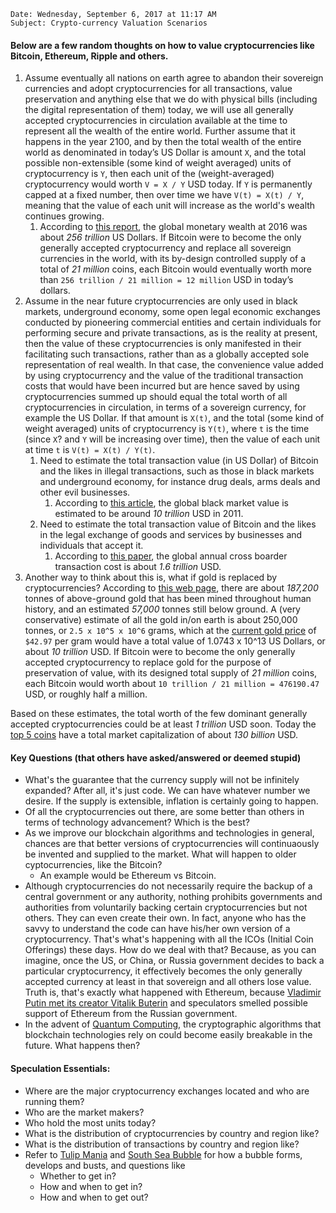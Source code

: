 
```
Date: Wednesday, September 6, 2017 at 11:17 AM
Subject: Crypto-currency Valuation Scenarios
```

#### Below are a few random thoughts on how to value cryptocurrencies like Bitcoin, Ethereum, Ripple and others.
1. Assume eventually all nations on earth agree to abandon their sovereign currencies and adopt cryptocurrencies for all transactions, value preservation and anything else that we do with physical bills (including the digital representation of them) today, we will use all generally accepted cryptocurrencies in circulation available at the time to represent all the wealth of the entire world. Further assume that it happens in the year 2100, and by then the total wealth of the entire world as denominated in today’s US Dollar is amount `X`, and the total possible non-extensible (some kind of weight averaged) units of cryptocurrency is `Y`, then each unit of the (weight-averaged) cryptocurrency would worth `V = X / Y` USD today. If `Y` is permanently capped at a fixed number, then over time we have `V(t) = X(t) / Y`, meaning that the value of each unit will increase as the world's wealth continues growing.
   1. According to [this report](https://www.credit-suisse.com/corporate/en/articles/news-and-expertise/the-global-wealth-report-2016-201611.html), the global monetary wealth at 2016 was about *256 trillion* US Dollars. If Bitcoin were to become the only generally accepted cryptocurrency and replace all sovereign currencies in the world, with its by-design controlled supply of a total of *21 million* coins, each Bitcoin would eventually worth more than `256 trillion / 21 million = 12 million` USD in today’s dollars. 
2. Assume in the near future cryptocurrencies are only used in black markets, underground economy, some open legal economic exchanges conducted by pioneering commercial entities and certain individuals for performing secure and private transactions, as is the reality at present, then the value of these cryptocurrencies is only manifested in their facilitating such transactions, rather than as a globally accepted sole representation of real wealth. In that case, the convenience value added by using cryptocurrency and the value of the traditional transaction costs that would have been incurred but are hence saved by using cryptocurrencies summed up should equal the total worth of all cryptocurrencies in circulation, in terms of a sovereign currency, for example the US Dollar. If that amount is `X(t)`, and the total (some kind of weight averaged) units of cryptocurrency is `Y(t)`, where `t` is the time (since `X`? and `Y` will be increasing over time), then the value of each unit at time `t` is `V(t) = X(t) / Y(t)`.
   1. Need to estimate the total transaction value (in US Dollar) of Bitcoin and the likes in illegal transactions, such as those in black markets and underground economy, for instance drug deals, arms deals and other evil businesses.
      1. According to [this article](http://online.pointpark.edu/criminal-justice/underground-economy/), the global black market value is estimated to be around *10 trillion* USD in 2011.
   2. Need to estimate the total transaction value of Bitcoin and the likes in the legal exchange of goods and services by businesses and individuals that accept it.
      1. According to [this paper](https://ripple.com/files/xrp_cost_model_paper.pdf), the global annual cross boarder transaction cost is about *1.6 trillion* USD.  
3. Another way to think about this is, what if gold is replaced by cryptocurrencies? According to [this web page](http://www.gold.org/about-gold/gold-supply/gold-mining/how-much-gold-has-been-mined), there are about *187,200* tonnes of above-ground gold that has been mined throughout human history, and an estimated *57,000* tonnes still below ground. A (very conservative) estimate of all the gold in/on earth is about 250,000 tonnes, or `2.5 x 10^5 x 10^6` grams, which at the [current gold price](http://www.apmex.com/spotprices/gold-price) of `$42.97` per gram would have a total value of 1.0743 x 10^13 US Dollars, or about *10 trillion* USD. If Bitcoin were to become the only generally accepted cryptocurrency to replace gold for the purpose of preservation of value, with its designed total supply of *21 million* coins, each Bitcoin would worth about `10 trillion / 21 million = 476190.47` USD, or roughly half a million.

Based on these estimates, the total worth of the few dominant generally accepted cryptocurrencies could be at least *1 trillion* USD soon. Today the [top 5 coins](https://coinmarketcap.com/) have a total market capitalization of about *130 billion* USD.

#### Key Questions (that others have asked/answered or deemed stupid)
- What's the guarantee that the currency supply will not be infinitely expanded? After all, it's just code. We can have whatever number we desire. If the supply is extensible, inflation is certainly going to happen.
- Of all the cryptocurrencies out there, are some better than others in terms of technology advancement? Which is the best?
- As we improve our blockchain algorithms and technologies in general, chances are that better versions of cryptocurrencies will continuaously be invented and supplied to the market. What will happen to older cyptocurrencies, like the Bitcoin?
  - An example would be Ethereum vs Bitcoin.
- Although cryptocurrencies do not necessarily require the backup of a central government or any authority, nothing prohibits governments and authorities from voluntarily backing certain cryptocurrencies but not others. They can even create their own. In fact, anyone who has the savvy to understand the code can have his/her own version of a cryptocurrency. That's what's happening with all the ICOs (Initial Coin Offerings) these days. How do we deal with that? Because, as you can imagine, once the US, or China, or Russia government decides to back a particular cryptocurrency, it effectively becomes the only generally accepted currency at least in that sovereign and all others lose value. Truth is, that's exactly what happened with Ethereum, because [Vladimir Putin met its creator Vitalik Buterin](https://cointelegraph.com/news/suddenly-vladimir-putin-meets-vitalik-buterin-endorses-ethereum) and speculators smelled possible support of Ethereum from the Russian government. 
- In the advent of [Quantum Computing](https://en.wikipedia.org/wiki/Quantum_computing), the cryptographic algorithms that blockchain technologies rely on could become easily breakable in the future. What happens then?

#### Speculation Essentials:
- Where are the major cryptocurrency exchanges located and who are running them?
- Who are the market makers?
- Who hold the most units today?
- What is the distribution of cryptocurrencies by country and region like?
- What is the distribution of transactions by country and region like?
- Refer to [Tulip Mania](https://en.wikipedia.org/wiki/Tulip_mania) and [South Sea Bubble](https://en.wikipedia.org/wiki/South_Sea_Company) for how a bubble forms, develops and busts, and questions like
  - Whether to get in?
  - How and when to get in?
  - How and when to get out?
